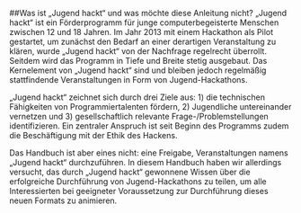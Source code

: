 ##Was ist „Jugend hackt“ und was möchte diese Anleitung nicht?
„Jugend hackt“ ist ein Förderprogramm für junge computerbegeisterte Menschen zwischen 12 und 18 Jahren. Im Jahr 2013 mit einem Hackathon als Pilot gestartet, um zunächst den Bedarf an einer derartigen Veranstaltung zu klären, wurde „Jugend hackt“ von der Nachfrage regelrecht überrollt. Seitdem wird das Programm in Tiefe und Breite stetig ausgebaut. Das Kernelement von „Jugend hackt“ sind und bleiben jedoch regelmäßig stattfindende Veranstaltungen in Form von Jugend-Hackathons.

„Jugend hackt“ zeichnet sich durch drei Ziele aus: 1) die technischen Fähigkeiten von Programmiertalenten fördern, 2) Jugendliche untereinander vernetzen und 3) gesellschaftlich relevante Frage-/Problemstellungen identifizieren. Ein zentraler Anspruch  ist seit Beginn des Programms zudem die Beschäftigung mit der Ethik des Hackens. 

Das Handbuch ist aber eines nicht: eine Freigabe, Veranstaltungen namens „Jugend hackt“ durchzuführen. In diesem Handbuch haben wir allerdings versucht, das durch „Jugend hackt“ gewonnene Wissen über die erfolgreiche Durchführung von Jugend-Hackathons zu teilen, um alle Interessierten bei geeigneter Voraussetzung zur Durchführung dieses neuen Formats zu animieren.
